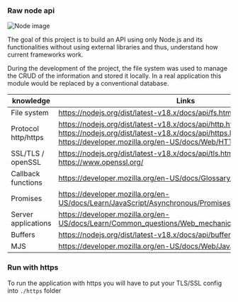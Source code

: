 ### Raw node api

![Node image](https://portswigger.net/cms/images/b8/7e/72d4-article-210902-node-js-body-text.png)

The goal of this project is to build an API using only Node.js and its functionalities without using external libraries and thus, understand how current frameworks work.

During the development of the project, the file system was used to manage the CRUD of the information and stored it locally. In a real application this module would be replaced by a conventional database.


|knowledge|Links|  
|---|---|
| File system | https://nodejs.org/dist/latest-v18.x/docs/api/fs.html |
| Protocol http/https| https://nodejs.org/dist/latest-v18.x/docs/api/http.html and https://nodejs.org/dist/latest-v18.x/docs/api/https.html  and https://developer.mozilla.org/en-US/docs/Web/HTTP|
| SSL/TLS / openSSL| https://nodejs.org/dist/latest-v18.x/docs/api/tls.html and https://www.openssl.org/
| Callback functions| https://developer.mozilla.org/en-US/docs/Glossary/Callback_function |
| Promises| https://developer.mozilla.org/en-US/docs/Learn/JavaScript/Asynchronous/Promises |
| Server applications| https://developer.mozilla.org/en-US/docs/Learn/Common_questions/Web_mechanics/What_is_a_web_server |
| Buffers| https://nodejs.org/dist/latest-v18.x/docs/api/buffer.html |
| MJS | https://developer.mozilla.org/en-US/docs/Web/JavaScript/Guide/Modules |

### Run with https
To run the application with https you will have to put your TLS/SSL config into `./https` folder